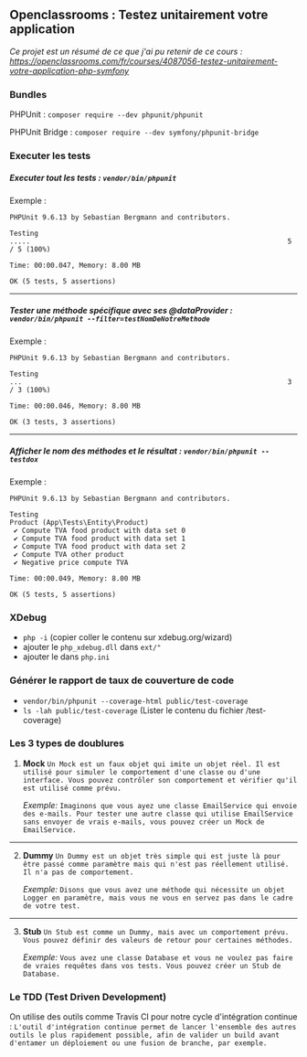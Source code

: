## Openclassrooms : Testez unitairement votre application

*Ce projet est un résumé de ce que j'ai pu retenir de ce cours : https://openclassrooms.com/fr/courses/4087056-testez-unitairement-votre-application-php-symfony*

### Bundles
PHPUnit : ```composer require --dev phpunit/phpunit```

PHPUnit Bridge : ```composer require --dev symfony/phpunit-bridge```

### Executer les tests
##### Executer tout les tests : ```vendor/bin/phpunit```
Exemple :
```
PHPUnit 9.6.13 by Sebastian Bergmann and contributors.

Testing
.....                                                               5 / 5 (100%)

Time: 00:00.047, Memory: 8.00 MB

OK (5 tests, 5 assertions)
```
---
##### Tester une méthode spécifique avec ses @dataProvider : ```vendor/bin/phpunit --filter=testNomDeNotreMethode``` 
Exemple :
```
PHPUnit 9.6.13 by Sebastian Bergmann and contributors.

Testing
...                                                                 3 / 3 (100%)

Time: 00:00.046, Memory: 8.00 MB

OK (3 tests, 3 assertions)
```
---
##### Afficher le nom des méthodes et le résultat : ```vendor/bin/phpunit --testdox```
Exemple :
```
PHPUnit 9.6.13 by Sebastian Bergmann and contributors.

Testing
Product (App\Tests\Entity\Product)
 ✔ Compute TVA food product with data set 0
 ✔ Compute TVA food product with data set 1
 ✔ Compute TVA food product with data set 2
 ✔ Compute TVA other product
 ✔ Negative price compute TVA

Time: 00:00.049, Memory: 8.00 MB

OK (5 tests, 5 assertions)
```

### XDebug 
- ```php -i``` (copier coller le contenu sur xdebug.org/wizard)
- ajouter le ```php_xdebug.dll``` dans ```ext/"```
- ajouter le dans ```php.ini```

### Générer le rapport de taux de couverture de code 
- ```vendor/bin/phpunit --coverage-html public/test-coverage```
- ```ls -lah public/test-coverage``` (Lister le contenu du fichier /test-coverage)

### Les 3 types de doublures
1. **Mock** ```Un Mock est un faux objet qui imite un objet réel. Il est utilisé pour simuler le comportement d'une classe ou d'une interface. Vous pouvez contrôler son comportement et vérifier qu'il est utilisé comme prévu.```
    
    *Exemple:* ```Imaginons que vous ayez une classe EmailService qui envoie des e-mails. Pour tester une autre classe qui utilise EmailService sans envoyer de vrais e-mails, vous pouvez créer un Mock de EmailService.```
---
2. **Dummy** ```Un Dummy est un objet très simple qui est juste là pour être passé comme paramètre mais qui n'est pas réellement utilisé. Il n'a pas de comportement.```
    
    *Exemple:* ```Disons que vous avez une méthode qui nécessite un objet Logger en paramètre, mais vous ne vous en servez pas dans le cadre de votre test.```
---
3. **Stub** ```Un Stub est comme un Dummy, mais avec un comportement prévu. Vous pouvez définir des valeurs de retour pour certaines méthodes.```
    
    *Exemple:* ```Vous avez une classe Database et vous ne voulez pas faire de vraies requêtes dans vos tests. Vous pouvez créer un Stub de Database.```

### Le TDD (Test Driven Development)

On utilise des outils comme Travis CI pour notre cycle d'intégration continue : ```L'outil d'intégration continue permet de lancer l'ensemble des autres outils le plus rapidement possible, afin de valider un build avant d'entamer un déploiement ou une fusion de branche, par exemple.```
